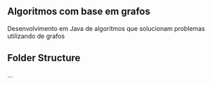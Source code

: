 ## Algoritmos com base em grafos

Desenvolvimento em Java de algoritmos que solucionam problemas utilizando de grafos

## Folder Structure

...
